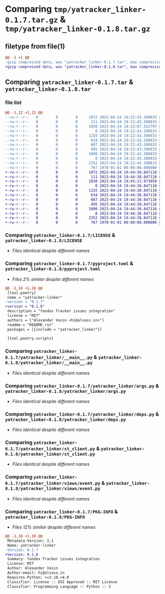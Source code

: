 # Comparing `tmp/yatracker_linker-0.1.7.tar.gz` & `tmp/yatracker_linker-0.1.8.tar.gz`

## filetype from file(1)

```diff
@@ -1 +1 @@
-gzip compressed data, was "yatracker_linker-0.1.7.tar", max compression
+gzip compressed data, was "yatracker_linker-0.1.8.tar", max compression
```

## Comparing `yatracker_linker-0.1.7.tar` & `yatracker_linker-0.1.8.tar`

### file list

```diff
@@ -1,12 +1,12 @@
--rw-r--r--   0        0        0     1072 2023-04-24 19:22:43.380833 yatracker_linker-0.1.7/LICENSE
--rw-r--r--   0        0        0      111 2023-04-24 19:22:43.380833 yatracker_linker-0.1.7/README.rst
--rw-r--r--   0        0        0     1030 2023-04-24 19:23:07.552797 yatracker_linker-0.1.7/pyproject.toml
--rw-r--r--   0        0        0        0 2023-04-24 19:22:43.380833 yatracker_linker-0.1.7/yatracker_linker/__init__.py
--rw-r--r--   0        0        0     1155 2023-04-24 19:22:43.380833 yatracker_linker-0.1.7/yatracker_linker/__main__.py
--rw-r--r--   0        0        0      634 2023-04-24 19:22:43.380833 yatracker_linker-0.1.7/yatracker_linker/args.py
--rw-r--r--   0        0        0      607 2023-04-24 19:22:43.380833 yatracker_linker-0.1.7/yatracker_linker/deps.py
--rw-r--r--   0        0        0      495 2023-04-24 19:22:43.380833 yatracker_linker-0.1.7/yatracker_linker/service.py
--rw-r--r--   0        0        0     1090 2023-04-24 19:22:43.380833 yatracker_linker-0.1.7/yatracker_linker/st_client.py
--rw-r--r--   0        0        0        0 2023-04-24 19:22:43.380833 yatracker_linker-0.1.7/yatracker_linker/views/__init__.py
--rw-r--r--   0        0        0     2352 2023-04-24 19:22:43.380833 yatracker_linker-0.1.7/yatracker_linker/views/event.py
--rw-r--r--   0        0        0      767 1970-01-01 00:00:00.000000 yatracker_linker-0.1.7/PKG-INFO
+-rw-r--r--   0        0        0     1072 2023-04-24 19:44:38.847118 yatracker_linker-0.1.8/LICENSE
+-rw-r--r--   0        0        0      111 2023-04-24 19:44:38.847118 yatracker_linker-0.1.8/README.rst
+-rw-r--r--   0        0        0     1030 2023-04-24 19:45:12.973058 yatracker_linker-0.1.8/pyproject.toml
+-rw-r--r--   0        0        0        0 2023-04-24 19:44:38.847118 yatracker_linker-0.1.8/yatracker_linker/__init__.py
+-rw-r--r--   0        0        0     1155 2023-04-24 19:44:38.847118 yatracker_linker-0.1.8/yatracker_linker/__main__.py
+-rw-r--r--   0        0        0      634 2023-04-24 19:44:38.847118 yatracker_linker-0.1.8/yatracker_linker/args.py
+-rw-r--r--   0        0        0      607 2023-04-24 19:44:38.847118 yatracker_linker-0.1.8/yatracker_linker/deps.py
+-rw-r--r--   0        0        0      495 2023-04-24 19:44:38.847118 yatracker_linker-0.1.8/yatracker_linker/service.py
+-rw-r--r--   0        0        0     1090 2023-04-24 19:44:38.847118 yatracker_linker-0.1.8/yatracker_linker/st_client.py
+-rw-r--r--   0        0        0        0 2023-04-24 19:44:38.847118 yatracker_linker-0.1.8/yatracker_linker/views/__init__.py
+-rw-r--r--   0        0        0     2352 2023-04-24 19:44:38.847118 yatracker_linker-0.1.8/yatracker_linker/views/event.py
+-rw-r--r--   0        0        0      767 1970-01-01 00:00:00.000000 yatracker_linker-0.1.8/PKG-INFO
```

### Comparing `yatracker_linker-0.1.7/LICENSE` & `yatracker_linker-0.1.8/LICENSE`

 * *Files identical despite different names*

### Comparing `yatracker_linker-0.1.7/pyproject.toml` & `yatracker_linker-0.1.8/pyproject.toml`

 * *Files 2% similar despite different names*

```diff
@@ -1,10 +1,10 @@
 [tool.poetry]
 name = "yatracker-linker"
-version = "0.1.7"
+version = "0.1.8"
 description = "Yandex Tracker issues integration"
 license = "MIT"
 authors = ["Alexander Vasin <hi@alvass.in>"]
 readme = "README.rst"
 packages = [{include = "yatracker_linker"}]
 
 [tool.poetry.scripts]
```

### Comparing `yatracker_linker-0.1.7/yatracker_linker/__main__.py` & `yatracker_linker-0.1.8/yatracker_linker/__main__.py`

 * *Files identical despite different names*

### Comparing `yatracker_linker-0.1.7/yatracker_linker/args.py` & `yatracker_linker-0.1.8/yatracker_linker/args.py`

 * *Files identical despite different names*

### Comparing `yatracker_linker-0.1.7/yatracker_linker/deps.py` & `yatracker_linker-0.1.8/yatracker_linker/deps.py`

 * *Files identical despite different names*

### Comparing `yatracker_linker-0.1.7/yatracker_linker/st_client.py` & `yatracker_linker-0.1.8/yatracker_linker/st_client.py`

 * *Files identical despite different names*

### Comparing `yatracker_linker-0.1.7/yatracker_linker/views/event.py` & `yatracker_linker-0.1.8/yatracker_linker/views/event.py`

 * *Files identical despite different names*

### Comparing `yatracker_linker-0.1.7/PKG-INFO` & `yatracker_linker-0.1.8/PKG-INFO`

 * *Files 12% similar despite different names*

```diff
@@ -1,10 +1,10 @@
 Metadata-Version: 2.1
 Name: yatracker-linker
-Version: 0.1.7
+Version: 0.1.8
 Summary: Yandex Tracker issues integration
 License: MIT
 Author: Alexander Vasin
 Author-email: hi@alvass.in
 Requires-Python: >=3.10,<4.0
 Classifier: License :: OSI Approved :: MIT License
 Classifier: Programming Language :: Python :: 3
```


